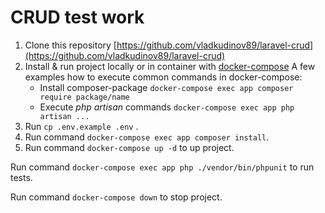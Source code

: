 # CRUD test work #
1. Clone this repository [https://github.com/vladkudinov89/laravel-crud](https://github.com/vladkudinov89/laravel-crud)
2. Install & run project locally or in container with [docker-compose](https://dotsandbrackets.com/quick-intro-to-docker-compose-ru/)
A few examples how to execute common commands in docker-compose:
    - Install composer-package `docker-compose exec app composer require package/name`
    - Execute _php artisan_ commands `docker-compose exec app php artisan ...`
2. Run `cp .env.example .env` .
3. Run command `docker-compose exec app composer install`.
3. Run command `docker-compose up -d` to up project.

Run command `docker-compose exec app php ./vendor/bin/phpunit` to run tests.

Run command `docker-compose down` to stop project.
